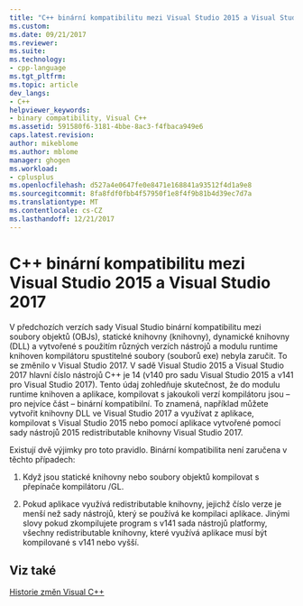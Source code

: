 ```yaml
---
title: "C++ binární kompatibilitu mezi Visual Studio 2015 a Visual Studio 2017 | Microsoft Docs"
ms.custom: 
ms.date: 09/21/2017
ms.reviewer: 
ms.suite: 
ms.technology:
- cpp-language
ms.tgt_pltfrm: 
ms.topic: article
dev_langs:
- C++
helpviewer_keywords:
- binary compatibility, Visual C++
ms.assetid: 591580f6-3181-4bbe-8ac3-f4fbaca949e6
caps.latest.revision: 
author: mikeblome
ms.author: mblome
manager: ghogen
ms.workload:
- cplusplus
ms.openlocfilehash: d527a4e0647fe0e8471e168841a93512f4d1a9e8
ms.sourcegitcommit: 8fa8fdf0fbb4f57950f1e8f4f9b81b4d39ec7d7a
ms.translationtype: MT
ms.contentlocale: cs-CZ
ms.lasthandoff: 12/21/2017
---
```

# <a name="c-binary-compatibility-between-visual-studio-2015-and-visual-studio-2017"></a>C++ binární kompatibilitu mezi Visual Studio 2015 a Visual Studio 2017


V předchozích verzích sady Visual Studio binární kompatibilitu mezi soubory objektů (OBJs), statické knihovny (knihovny), dynamické knihovny (DLL) a vytvořené s použitím různých verzích nástrojů a modulu runtime knihoven kompilátoru spustitelné soubory (souborů exe) nebyla zaručit. To se změnilo v Visual Studio 2017. V sadě Visual Studio 2015 a Visual Studio 2017 hlavní číslo nástrojů C++ je 14 (v140 pro sadu Visual Studio 2015 a v141 pro Visual Studio 2017). Tento údaj zohledňuje skutečnost, že do modulu runtime knihoven a aplikace, kompilovat s jakoukoli verzí kompilátoru jsou – pro nejvíce část – binární kompatibilní. To znamená, například můžete vytvořit knihovny DLL ve Visual Studio 2017 a využívat z aplikace, kompilovat s Visual Studio 2015 nebo pomocí aplikace vytvořené pomocí sady nástrojů 2015 redistributable knihovny Visual Studio 2017.  

Existují dvě výjimky pro toto pravidlo. Binární kompatibilita není zaručena v těchto případech:  

1) Když jsou statické knihovny nebo soubory objektů kompilovat s přepínače kompilátoru /GL.  

2) Pokud aplikace využívá redistributable knihovny, jejichž číslo verze je menší než sady nástrojů, který se používá ke kompilaci aplikace. Jinými slovy pokud zkompilujete program s v141 sada nástrojů platformy, všechny redistributable knihovny, které využívá aplikace musí být kompilované s v141 nebo vyšší.  

## <a name="see-also"></a>Viz také  

[Historie změn Visual C++](..\porting\visual-cpp-change-history-2003-2015.md)


